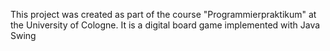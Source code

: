 This project was created as part of the course "Programmierpraktikum" at the University of Cologne.
It is a digital board game implemented with Java Swing

